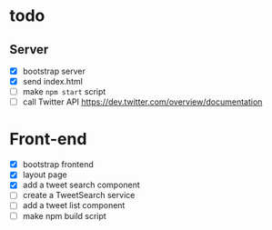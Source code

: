 # todo

## Server

* [x] bootstrap server
* [x] send index.html
* [ ] make `npm start` script
* [ ] call Twitter API https://dev.twitter.com/overview/documentation

# Front-end

* [x] bootstrap frontend
* [x] layout page
* [x] add a tweet search component
* [ ] create a TweetSearch service
* [ ] add a tweet list component
* [ ] make npm build script
